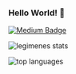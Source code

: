 ### Hello World! 👋

[![Medium Badge](https://img.shields.io/badge/-legimenes-000000?style=flat-square&labelColor=000000&logo=medium&logoColor=white&link=https://legimenes.medium.com)](https://legimenes.medium.com)

![legimenes stats](https://github-readme-stats.vercel.app/api?username=legimenes&show_icons=true&theme=transparent)

![top languages](https://github-readme-stats.vercel.app/api/top-langs/?username=legimenes&layout=compact&theme=transparent)

<!--
**legimenes/legimenes** is a ✨ _special_ ✨ repository because its `README.md` (this file) appears on your GitHub profile.

[![Linkedin Badge](https://img.shields.io/badge/-LinkedIn-blue?style=flat-square&logo=Linkedin&logoColor=white&link=https://www.linkedin.com/in/rebeccamanzi/)](https://www.linkedin.com/in/alexalvess/)

Here are some ideas to get you started:

- 🔭 I’m currently working on ...
- 🌱 I’m currently learning ...
- 👯 I’m looking to collaborate on ...
- 🤔 I’m looking for help with ...
- 💬 Ask me about ...
- 📫 How to reach me: ...
- 😄 Pronouns: ...
- ⚡ Fun fact: ...
-->

